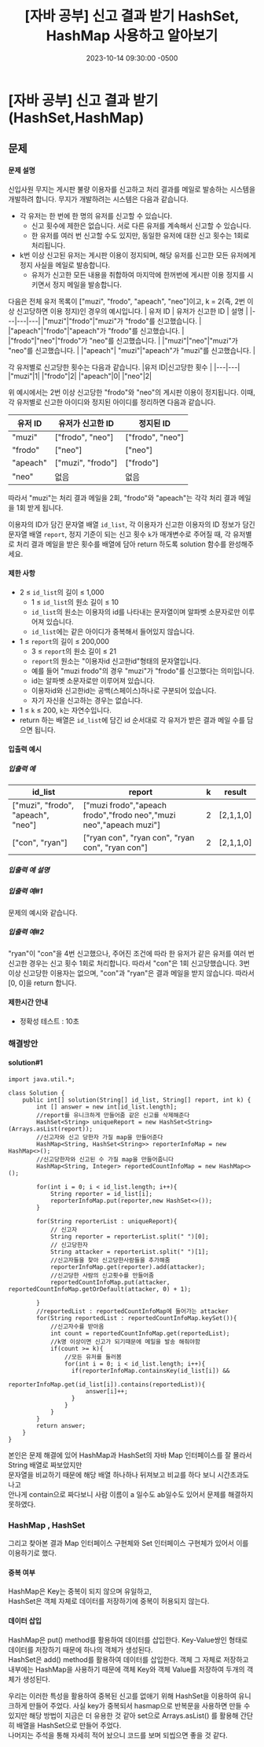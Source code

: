﻿---
layout: post
title:  "[자바 공부] 신고 결과 받기 HashSet, HashMap 사용하고 알아보기"
date:   2023-10-14 09:30:00 -0500
tags: algorithm
category : [알고리즘]
---


# [자바 공부] 신고 결과 받기(HashSet,HashMap)

## 문제

#### 문제 설명

신입사원 무지는 게시판 불량 이용자를 신고하고 처리 결과를 메일로 발송하는 시스템을 개발하려 합니다. 무지가 개발하려는 시스템은 다음과 같습니다.

-   각 유저는 한 번에 한 명의 유저를 신고할 수 있습니다.
    -   신고 횟수에 제한은 없습니다. 서로 다른 유저를 계속해서 신고할 수 있습니다.
    -   한 유저를 여러 번 신고할 수도 있지만, 동일한 유저에 대한 신고 횟수는 1회로 처리됩니다.
-   k번 이상 신고된 유저는 게시판 이용이 정지되며, 해당 유저를 신고한 모든 유저에게 정지 사실을 메일로 발송합니다.
    -   유저가 신고한 모든 내용을 취합하여 마지막에 한꺼번에 게시판 이용 정지를 시키면서 정지 메일을 발송합니다.

다음은 전체 유저 목록이 ["muzi", "frodo", "apeach", "neo"]이고, k = 2(즉, 2번 이상 신고당하면 이용 정지)인 경우의 예시입니다.
| 유저 ID | 유저가 신고한 ID | 설명 |
|---|---|---|
|"muzi"|"frodo"|"muzi"가 "frodo"를 신고했습니다. |
|"apeach"|"frodo"|"apeach"가 "frodo"를 신고했습니다. |
|"frodo"|"neo"|"frodo"가 "neo"를 신고했습니다. |
|"muzi"|"neo"|"muzi"가 "neo"를 신고했습니다. |
|"apeach"| "muzi"|"apeach"가 "muzi"를 신고했습니다. |

각 유저별로 신고당한 횟수는 다음과 같습니다.
|유저 ID|신고당한 횟수 | 
|---|---|
|"muzi"|1|
|"frodo"|2|
|"apeach"|0|
|"neo"|2|

위 예시에서는 2번 이상 신고당한 "frodo"와 "neo"의 게시판 이용이 정지됩니다. 이때, 각 유저별로 신고한 아이디와 정지된 아이디를 정리하면 다음과 같습니다.

유저 ID|유저가 신고한 ID | 정지된 ID|
|---|---|---|
|"muzi"|["frodo", "neo"]|["frodo", "neo"]|
|"frodo"|["neo"]|["neo"]|
|"apeach"|["muzi", "frodo"]|["frodo"]|
|"neo"|없음|없음|
따라서 "muzi"는 처리 결과 메일을 2회, "frodo"와 "apeach"는 각각 처리 결과 메일을 1회 받게 됩니다.

이용자의 ID가 담긴 문자열 배열  `id_list`, 각 이용자가 신고한 이용자의 ID 정보가 담긴 문자열 배열  `report`, 정지 기준이 되는 신고 횟수  `k`가 매개변수로 주어질 때, 각 유저별로 처리 결과 메일을 받은 횟수를 배열에 담아 return 하도록 solution 함수를 완성해주세요.

#### 제한 사항

-   2 ≤  `id_list`의 길이 ≤ 1,000
    -   1 ≤  `id_list`의 원소 길이 ≤ 10
    -   `id_list`의 원소는 이용자의 id를 나타내는 문자열이며 알파벳 소문자로만 이루어져 있습니다.
    -   `id_list`에는 같은 아이디가 중복해서 들어있지 않습니다.
-   1 ≤  `report`의 길이 ≤ 200,000
    -   3 ≤  `report`의 원소 길이 ≤ 21
    -   `report`의 원소는 "이용자id 신고한id"형태의 문자열입니다.
    -   예를 들어 "muzi frodo"의 경우 "muzi"가 "frodo"를 신고했다는 의미입니다.
    -   id는 알파벳 소문자로만 이루어져 있습니다.
    -   이용자id와 신고한id는 공백(스페이스)하나로 구분되어 있습니다.
    -   자기 자신을 신고하는 경우는 없습니다.
-   1 ≤  `k`  ≤ 200,  `k`는 자연수입니다.
-   return 하는 배열은  `id_list`에 담긴 id 순서대로 각 유저가 받은 결과 메일 수를 담으면 됩니다.

#### 입출력 예시
##### 입출력 예

|id_list|report| k| result|
|---|---|---|---|
|["muzi", "frodo", "apeach", "neo"]|["muzi frodo","apeach frodo","frodo neo","muzi neo","apeach muzi"]|2|[2,1,1,0]|
|["con", "ryan"]|["ryan con", "ryan con", "ryan con", "ryan con"]|2|[2,1,1,0]|

##### 입출력 예 설명
##### 입출력 예#1
문제의 예시와 같습니다.
##### 입출력 예#2
"ryan"이 "con"을 4번 신고했으나, 주어진 조건에 따라 한 유저가 같은 유저를 여러 번 신고한 경우는 신고 횟수 1회로 처리합니다. 따라서 "con"은 1회 신고당했습니다. 3번 이상 신고당한 이용자는 없으며, "con"과 "ryan"은 결과 메일을 받지 않습니다. 따라서 [0, 0]을 return 합니다.

#### 제한시간 안내
-   정확성 테스트 : 10초

### 해결방안
#### solution#1
```
import java.util.*;

class Solution {
    public int[] solution(String[] id_list, String[] report, int k) {
        int [] answer = new int[id_list.length];
        //report를 유니크하게 만들어줌 같은 신고를 삭제해준다
        HashSet<String> uniqueReport = new HashSet<String>(Arrays.asList(report));
        //신고자와 신고 당한자 가질 map을 만들어준다
        HashMap<String, HashSet<String>> reporterInfoMap = new HashMap<>();
        //신고당한자와 신고된 수 가질 map을 만들어줍니다
        HashMap<String, Integer> reportedCountInfoMap = new HashMap<>();
        
        for(int i = 0; i < id_list.length; i++){
            String reporter = id_list[i];
            reporterInfoMap.put(reporter,new HashSet<>());
        }
        
        for(String reporterList : uniqueReport){
            // 신고자
            String reporter = reporterList.split(" ")[0];
            // 신고당한자
            String attacker = reporterList.split(" ")[1];
            //신고자들을 찾아 신고당한사람들을 추가해줌
            reporterInfoMap.get(reporter).add(attacker);
            //신고당한 사람의 신고횟수를 만들어줌
            reportedCountInfoMap.put(attacker, reportedCountInfoMap.getOrDefault(attacker, 0) + 1);

        }
        //reportedList : reportedCountInfoMap에 들어가는 attacker
        for(String reportedList : reportedCountInfoMap.keySet()){
            //신고자수를 받아옴
            int count = reportedCountInfoMap.get(reportedList); 
            //k명 이상이면 신고가 되기때문에 메일을 발송 해줘야함
            if(count >= k){
                //모든 유저를 둘러봄
                for(int i = 0; i < id_list.length; i++){
                  if(reporterInfoMap.containsKey(id_list[i]) && 
                     reporterInfoMap.get(id_list[i]).contains(reportedList)){
                      answer[i]++;
                  }   
                }
            }
        }
        return answer;     
    }
}
```

본인은 문제 해결에 있어 HashMap과 HashSet의 자바 Map 인터페이스를 잘 몰라서 String 배열로 짜보았지만<br> 문자열을 비교하기 때문에 해당 배열 하나하나 뒤져보고 비교를 하다 보니 시간초과도 나고 <bR>안나게 contain으로 짜다보니 사람 이름이 a 일수도 ab일수도 있어서 문제를 해결하지 못하였다.

### HashMap , HashSet
그리고 찾아본 결과 Map 인터페이스 구현체와 Set 인터페이스 구현체가 있어서 이를 이용하기로 했다. <bR>

#### 중복 여부
HashMap은 Key는 중복이 되지 않으며 유일하고,<br> HashSet은 객체 자체로 데이터를 저장하기에 중복이 허용되지 않는다.

#### 데이터 삽입
HashMap은 put() method를 활용하여 데이터를 삽입한다. Key-Value쌍인 형태로 데이터를 저장하기 때문에 하나의 객체가 생성된다. <bR>
HashSet은 add() method를 활용하여 데이터를 삽입한다. 객체 그 자체로 저장하고 내부에는 HashMap을 사용하기 때문에 객체 Key와 객체 Value를 저장하여 두개의 객체가 생성된다.

우리는 이러한 특성을 활용하여 중복된 신고를 없애기 위해 HashSet을 이용하여 유니크하게 만들어 주었다. 사실 key가 중복되서 hasmap으로 반복문을 사용하면 만들 수 있지만 해당 방법이 지금은 더 유용한 것 같아 set으로 Arrays.asList() 를 활용해 간단히 배열을 HashSet으로 만들어 주었다.<br>
나머지는 주석을 통해 자세히 적어 놨으니 코드를 보며 되씹으면 좋을 것 같다.
